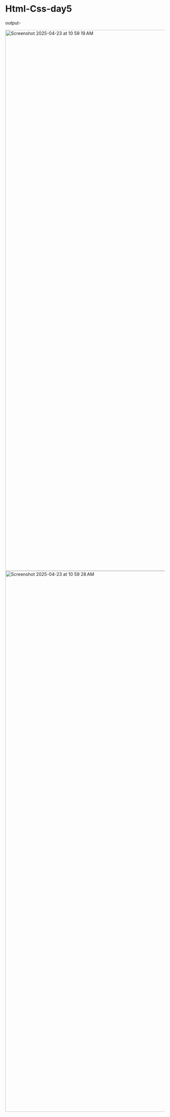 # Html-Css-day5
output-

<img width="1710" alt="Screenshot 2025-04-23 at 10 59 19 AM" src="https://github.com/user-attachments/assets/7707f70a-ab19-42ca-8dd8-3f425338b23a" />
<img width="1710" alt="Screenshot 2025-04-23 at 10 59 28 AM" src="https://github.com/user-attachments/assets/f9819a0f-51a0-4ca1-b2ab-fbf9d3c70698" /
